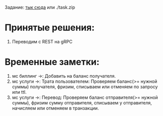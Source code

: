 Задание:
[тык сюда](https://github.com/avito-tech/autumn-2021-intern-assignment) или ./task.zip

Принятые решения: 
==================
1. Переводим с REST на gRPC


Временные заметки:
===================
1. мс биллинг ->: Добавить на баланс получателя.
2. мс услуги ->: Трата пользователем: Проверяем баланс(>= нужной суммы) получателя, фризим, списываем или отменяем
по запросу или ttl.
3. мс услуги ->: Перевод: Проверяем баланс отправителя(>= нужной суммы), фризим сумму отправителя, списываем у
отправителя, начисляем или отменяем в транзакции.